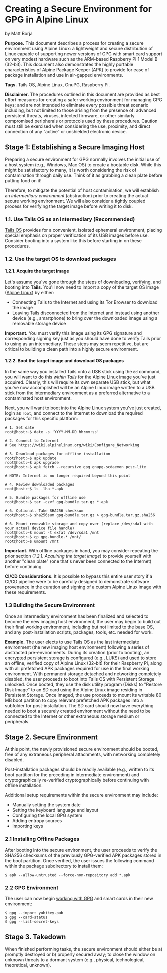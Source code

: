 # Creating a Secure Environment for GPG in Alpine Linux

by Matt Borja

**Purpose.** This document describes a process for creating a secure environment using Alpine Linux: a lightweight and secure distribution of Linux capable of supporting newer versions of GPG with smart card support on very modest hardware such as the ARM-based Raspberry Pi 1 Model B (32-bit). This document also demonstrates the highly portable characteristics of Alpine Package Keeper (APK) to provide for ease of package installation and use in air-gapped environments.

**Tags.** Tails OS, Alpine Linux, GnuPG, Raspberry Pi.

**Disclaimer.** The procedures outlined in this document are provided as best effort measures for creating a safer working environment for managing GPG keys; and are not intended to eliminate every possible threat scenario including, but not limited to those arising from the presence of: advanced persistent threats, viruses, infected firmware, or other similarly compromised peripherals or protocols used by these procedures. Caution must still be exercised when considering the use, proximity, and direct connection of any “active” or unshielded electronic device.

## Stage 1: Establishing a Secure Imaging Host

Preparing a secure environment for GPG normally involves the initial use of a host system (e.g., Windows, Mac OS) to create a bootable disk. While this might be satisfactory to many, it is worth considering the risk of contamination through daily use. Think of it as grabbing a clean plate before putting food on it!

Therefore, to mitigate the potential of host contamination, we will establish an *intermediary environment* (abstraction) prior to creating the actual secure working environment. We will also consider a tightly coupled process for verifying the target image before writing it to disk.
 
### 1.1. Use Tails OS as an Intermediary (Recommended)
[Tails OS](https://tails.net/install/expert/index.en.html) provides for a convenient, isolated ephemeral environment, placing special emphasis on proper verification of its USB images before use. Consider booting into a system like this before starting in on these procedures.

### 1.2. Use the target OS to download packages

#### 1.2.1. Acquire the target image
Let's assume you've gone through the steps of downloading, verifying, and booting into **Tails**. You'll now need to import a copy of the target OS image ([Alpine Linux](https://alpinelinux.org/downloads/)) by either:
- Connecting Tails to the Internet and using its Tor Browser to download the image
- Leaving Tails disconnected from the Internet and instead using another device (e.g., smartphone) to bring over the downloaded image using a removable storage device

**Important.** You must verify this image using its GPG signature and corresponding signing key just as you should have done to verify Tails prior to using as an intermediary. These steps may seem repetitive, but are critical to building a clean path into a highly secure environment.

#### 1.2.2. Boot the target image and download OS packages
In the same way you installed Tails onto a USB stick using the `dd` command, you will want to do this *within Tails* for the Alpine Linux image you've just acquired. Clearly, this will require its own separate USB stick, but what you've now accomplished will be an Alpine Linux image written to a USB stick from the intermediary environment as a preferred alternative to a contaminated host environment.

Next, you will want to boot into the Alpine Linux system you've just created, login as `root`, and connect to the Internet to download the required packages for this specific platform:

```shell
# 1. Set date
root@host:~$ date -s 'YYYY-MM-DD hh:mm:ss'

# 2. Connect to Internet
# See https://wiki.alpinelinux.org/wiki/Configure_Networking

# 3. Download packages for offline installation
root@host:~$ apk update
root@host:~$ apk upgrade
root@host:~$ apk fetch --recursive gpg gnupg-scdaemon pcsc-lite

# NOTE: Internet is no longer required beyond this point

# 4. Review downloaded packages
root@host:~$ ls -lha *.apk

# 5. Bundle packages for offline use
root@host:~$ tar -czvf gpg-bundle.tar.gz *.apk

# 6. Optional. Take SHA256 checksum
root@host:~$ sha256sum gpg-bundle.tar.gz > gpg-bundle.tar.gz.sha256

# 6. Mount removable storage and copy over (replace /dev/sda1 with your actual device file handle)
root@host:~$ mount -t exfat /dev/sda1 /mnt
root@host:~$ cp gpg-bundle.* /mnt/
root@host:~$ umount /mnt
```

**Important.** With offline packages in hand, you may consider repeating the prior section (*1.2.1. Acquiring the target image*) to provide yourself with another "clean plate" (one that's never been connected to the Internet) before continuing.

**CI/CD Considerations.** It is possible to bypass this entire user story if a CI/CD pipeline were to be carefully designed to demonstrate software provenance in the curation and signing of a custom Alpine Linux image with these requirements.

### 1.3 Building the Secure Environment
Once an intermediary environment has been finalized and selected to become the new imaging host environment, the user may begin to build out their final working environment, including but not limited to the base OS, and any post-installation scripts, packages, tools, etc. needed for work.

**Example.** The user elects to use Tails OS as the last intermediate environment (the new imaging host environment) following a series of abstracted pre-environments. During its creation (prior to booting), an encrypted persistent storage is configured (e.g., LUKS) and used to store an offline, verified copy of Alpine Linux (32-bit) for their Raspberry Pi, along with all prefetched APK packages required for use in the final working environment. With permanent storage detached and networking completely disabled, the user proceeds to boot into Tails OS with Persistent Storage unlocked. Once booted, they use the disk utility program (Disks) to "Restore Disk Image" to an SD card using the Alpine Linux image residing in Persistent Storage. Once imaged, the use proceeds to mount its writable 80 MB boot partition to copy relevant prefetched APK packages into a subfolder for post-installation. The SD card should now have everything needed to boot a securely created environment without the need to be connected to the Internet or other extraneous storage medium or peripherals.

## Stage 2. Secure Environment

At this point, the newly provisioned secure environment should be booted, free of any extraneous peripheral attachments, with networking completely disabled.

Post-installation packages should be readily available (e.g., written to its boot partition for the preceding in intermediate environment) and cryptographically re-verified cryptographically before continuing with offline installation.

Additional setup requirements within the secure environment may include:

- Manually setting the system date
- Setting the keyboard language and layout
- Configuring the local GPG system
- Adding entropy sources
- Importing keys

### 2.1 Installing Offline Packages
After booting into the secure environment, the user proceeds to verify the SHA256 checksums of the previously GPG-verified APK packages stored in the boot partition. Once verified, the user issues the following command within the package subdirectory to install them:

```shell
$ apk --allow-untrusted --force-non-repository add *.apk
```

### 2.2 GPG Environment
The user can now begin [working with GPG](https://github.com/drduh/YubiKey-Guide?tab=readme-ov-file#prepare-gnupg) and smart cards in their new environment:

```shell
$ gpg --import yubikey.pub
$ gpg --card-status
$ gpg --list-secret-keys
```

## Stage 3. Takedown

When finished performing tasks, the secure environment should either be a) promptly destroyed or b) properly secured away; to close the window on unknown threats to a dormant system (e.g., physical, technological, theoretical, unknown).